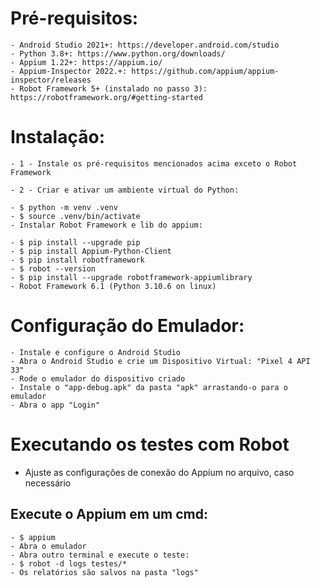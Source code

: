 
# Pré-requisitos:
    - Android Studio 2021+: https://developer.android.com/studio
    - Python 3.8+: https://www.python.org/downloads/
    - Appium 1.22+: https://appium.io/
    - Appium-Inspector 2022.+: https://github.com/appium/appium-inspector/releases
    - Robot Framework 5+ (instalado no passo 3): https://robotframework.org/#getting-started

# Instalação:
    - 1 - Instale os pré-requisitos mencionados acima exceto o Robot Framework

    - 2 - Criar e ativar um ambiente virtual do Python:

    - $ python -m venv .venv
    - $ source .venv/bin/activate
    - Instalar Robot Framework e lib do appium:

    - $ pip install --upgrade pip
    - $ pip install Appium-Python-Client
    - $ pip install robotframework
    - $ robot --version
    - $ pip install --upgrade robotframework-appiumlibrary
    - Robot Framework 6.1 (Python 3.10.6 on linux)

# Configuração do Emulador:
    - Instale e configure o Android Studio
    - Abra o Android Studio e crie um Dispositivo Virtual: "Pixel 4 API 33"
    - Rode o emulador do dispositivo criado
    - Instale o "app-debug.apk" da pasta "apk" arrastando-o para o emulador
    - Abra o app "Login"

# Executando os testes com Robot
- Ajuste as configurações de conexão do Appium no arquivo, caso necessário

## Execute o Appium em um cmd:
    - $ appium
    - Abra o emulador
    - Abra outro terminal e execute o teste:
    - $ robot -d logs testes/*
    - Os relatórios são salvos na pasta "logs"